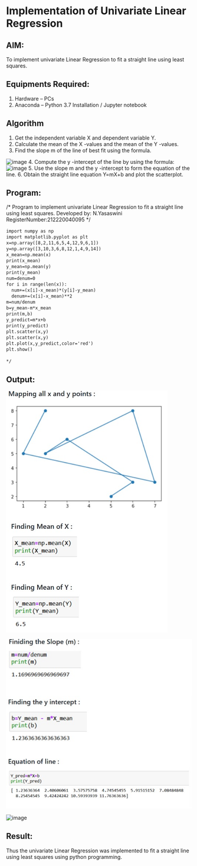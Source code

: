# Implementation of Univariate Linear Regression
## AIM:
To implement univariate Linear Regression to fit a straight line using least squares.

## Equipments Required:
1. Hardware – PCs
2. Anaconda – Python 3.7 Installation / Jupyter notebook

## Algorithm
1. Get the independent variable X and dependent variable Y.
2. Calculate the mean of the X -values and the mean of the Y -values.
3. Find the slope m of the line of best fit using the formula. 
<img width="231" alt="image" src="https://user-images.githubusercontent.com/93026020/192078527-b3b5ee3e-992f-46c4-865b-3b7ce4ac54ad.png">
4. Compute the y -intercept of the line by using the formula:
<img width="148" alt="image" src="https://user-images.githubusercontent.com/93026020/192078545-79d70b90-7e9d-4b85-9f8b-9d7548a4c5a4.png">
5. Use the slope m and the y -intercept to form the equation of the line.
6. Obtain the straight line equation Y=mX+b and plot the scatterplot.

## Program:

/*
Program to implement univariate Linear Regression to fit a straight line using least squares.
Developed by: N.Yasaswini
RegisterNumber:212220040095
*/
```
import numpy as np
import matplotlib.pyplot as plt
x=np.array([8,2,11,6,5,4,12,9,6,1])
y=np.array([3,10,3,6,8,12,1,4,9,14])
x_mean=np.mean(x)
print(x_mean)
y_mean=np.mean(y)
print(y_mean)
num=denum=0
for i in range(len(x)):
  num+=(x[i]-x_mean)*(y[i]-y_mean)
  denum+=(x[i]-x_mean)**2
m=num/denum
b=y_mean-m*x_mean
print(m,b)
y_predict=m*x+b
print(y_predict)
plt.scatter(x,y)
plt.scatter(x,y)
plt.plot(x,y_predict,color='red')
plt.show()

*/
```

## Output:
![image](https://github.com/NYasaswini/Find-the-best-fit-line-using-Least-Squares-Method/blob/303db284e51226b6ee0acc63c9a1ad876b1ee1b7/WhatsApp%20Image%202022-10-13%20at%2010.56.05%20AM%20(1).jpeg)

![image](https://github.com/NYasaswini/Find-the-best-fit-line-using-Least-Squares-Method/blob/6b93b5acf8eb240dfa677f317046a76f62608053/WhatsApp%20Image%202022-10-13%20at%2011.18.05%20AM.jpeg)

![image](https://user-images.githubusercontent.com/114219474/195513529-db1cc0a6-6092-481e-8fdd-104b1d14e761.png)


## Result:
Thus the univariate Linear Regression was implemented to fit a straight line using least squares using python programming.
